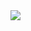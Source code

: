 <img src= "![ss](https://github.com/user-attachments/assets/920189b0-276d-4d01-8ecd-4674c482bbbc)">
